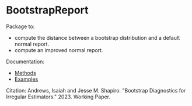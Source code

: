 # BootstrapReport

Package to:
* compute the distance between a bootstrap distribution and a default normal report.
* compute an improved normal report.

Documentation:
* [Methods](./BootstrapReport.lyx)
* [Examples](./examples/)

Citation:
Andrews, Isaiah and Jesse M. Shapiro. "Bootstrap Diagnostics for Irregular Estimators." 2023. Working Paper.
